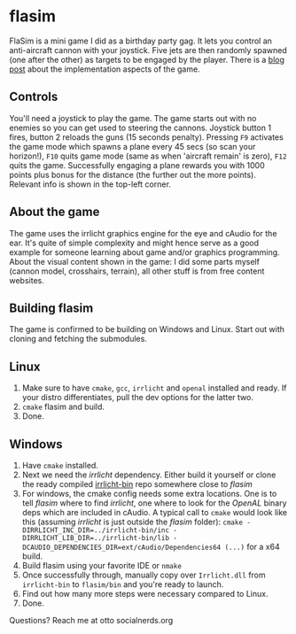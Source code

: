 # flasim

FlaSim is a mini game I did as a birthday party gag. It lets you control an anti-aircraft cannon with your joystick. Five jets are then randomly spawned (one after the other) as targets to be engaged by the player. There is a [blog post](https://polylux.eu/blog/4/) about the implementation aspects of the game.

## Controls

You'll need a joystick to play the game. The game starts out with no enemies so you can get used to steering the cannons. Joystick button 1 fires, button 2 reloads the guns (15 seconds penalty). Pressing `F9` activates the game mode which spawns a plane every 45 secs (so scan your horizon!), `F10` quits game mode (same as when 'aircraft remain' is zero), `F12` quits the game.
Successfully engaging a plane rewards you with 1000 points plus bonus for the distance (the further out the more points). Relevant info is shown in the top-left corner.

## About the game

The game uses the irrlicht graphics engine for the eye and cAudio for the ear. It's quite of simple complexity and might hence serve as a good example for someone learning about game and/or graphics programming.
About the visual content shown in the game: I did some parts myself (cannon model, crosshairs, terrain), all other stuff is from free content websites. 

## Building flasim

The game is confirmed to be building on Windows and Linux. Start out with cloning and fetching the submodules.

## Linux

1. Make sure to have `cmake`, `gcc`, `irrlicht` and `openal` installed and ready. If your distro differentiates, pull the dev options for the latter two.
1. `cmake` flasim and build.
1. Done.

## Windows

1. Have `cmake` installed.
1. Next we need the *irrlicht* dependency. Either build it yourself or clone the ready compiled [irrlicht-bin](https://git.socialnerds.org/otto/irrlicht-bin) repo somewhere close to *flasim*
1. For windows, the cmake config needs some extra locations. One is to tell *flasim* where to find *irrlicht*, one where to look for the *OpenAL* binary deps which are included in cAudio. A typical call to `cmake` would look like this (assuming *irrlicht* is just outside the *flasim* folder): `cmake -DIRRLICHT_INC_DIR=../irrlicht-bin/inc -DIRRLICHT_LIB_DIR=../irrlicht-bin/lib -DCAUDIO_DEPENDENCIES_DIR=ext/cAudio/Dependencies64 (...)` for a x64 build.
1. Build flasim using your favorite IDE or `nmake`
1. Once successfully through, manually copy over `Irrlicht.dll` from `irrlicht-bin` to `flasim/bin` and you're ready to launch.
1. Find out how many more steps were necessary compared to Linux.
1. Done.

Questions? Reach me at otto socialnerds.org




